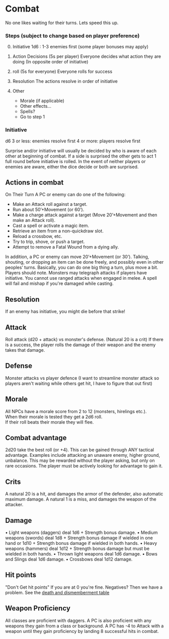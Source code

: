 # Combat

No one likes waiting for their turns.
Lets speed this up.

### Steps (subject to change based on player preference)
0. Initiative 
    1d6 : 1-3 enemies first (some player bonuses may apply)

1. Action Decisions (5s per player)
    Everyone decides what action they are doing
    (In opposite order of initiative)
2. roll (5s for everyone)
    Everyone rolls for success 
3. Resolution 
    The actions resolve in order of initiative
4. Other 
    - Morale (if applicable)
    - Other effects...
    - Spells?
    - Go to step 1

### Initiative 
d6
3 or less: enemies resolve first
4 or more: players resolve first

Surprise and/or initiative will usually be decided by who is aware of each
other at beginning of combat. 
If a side is surprised the other gets to act 1 full round before initiative
is rolled.
In the event of neither players or enemies are aware,
either the dice decide or both are surprised.

## Actions in combat
On Their Turn
A PC or enemy can do one of the following:
+ Make an Attack roll against a target.
+ Run about 50’+Movement (or 60’).
+ Make a charge attack against a target (Move
    20’+Movement and then make an Attack roll).
+ Cast a spell or activate a magic item.
+ Retrieve an item from a non-quickdraw slot.
+ Reload a crossbow, etc.
+ Try to trip, shove, or push a target.
+ Attempt to remove a Fatal Wound from a dying ally.

In addition, a PC or enemy can move 20’+Movement (or 30’).
Talking, shouting, or dropping an item can be done freely, and
possibly even in other peoples’ turns. Basically, you can do one
big thing a turn, plus move a bit.
Players should note.
Monsters may telegraph attacks if players have initiative.
You cannot use ranged attacks when engaged in melee.
A spell will fail and mishap if you're damaged while casting.

## Resolution
If an enemy has initiative, you might die before that strike!

## Attack
Roll attack (d20 + attack) vs monster's defense. (Natural 20 is a crit)
If there is a success, the player rolls the damage of their weapon
and the enemy takes that damage.

## Defense
Monster attacks vs player defence 
(I want to streamline monster attack so players aren't waiting while others get
hit, I have to figure that out first) 

## Morale
All NPCs have a morale score from 2 to 12 (monsters, hirelings etc.).  
When their morale is tested they get a 2d6 roll.  
If their roll beats their morale they will flee. 

## Combat advantage
2d20 take the best roll (or +4). 
This can be gained through ANY tactical advantage.
Examples include attacking an unaware enemy, higher ground, unbalance. 
This may be rewarded without the player asking, but only on rare occasions.
The player must be actively looking for advantage to gain it.

## Crits
A natural 20 is a hit, and damages the armor of the defender, also automatic
maximum damage.
A natural 1 is a miss, and damages the weapon of the attacker. 

## Damage
• Light weapons (daggers) deal 1d6 + Strength bonus damage.
• Medium weapons (swords) deal 1d8 + Strength bonus
    damage if wielded in one hand or 1d10 + Strength bonus
    damage if wielded in both hands.
• Heavy weapons (hammers) deal 1d12 + Strength bonus
    damage but must be wielded in both hands.
• Thrown light weapons deal 1d6 damage.
• Bows and Slings deal 1d6 damage.
• Crossbows deal 1d12 damage.

## Hit points
"Don't Get hit points"
If you are at 0 you're fine.
Negatives? Then we have a problem.
See the [death and dismemberment table](DeathDismemberment.md)

## Weapon Proficiency
All classes are proficient with daggers. A PC is also proficient
with any weapons they gain from a class or background. A PC
has -4 to Attack with a weapon until they gain proficiency by
landing 8 successful hits in combat.

